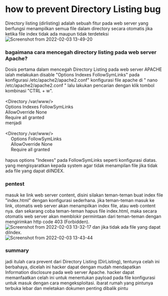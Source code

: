 # how to prevent Directory Listing bug
Directory listing (dirlisting) adalah sebuah fitur pada web server yang berfungsi menampilkan semua file dalam directory secara otomatis jika ketika file index tidak ada maupun tidak terdeteksi
![Screenshot from 2022-02-03 13-49-20](https://user-images.githubusercontent.com/92193431/152294600-d951b8a6-f62b-4cf9-9425-f62ec07523a1.png)
### bagaimana cara mencegah directory listing pada web server Apache?
Dosis pertama dalam mencegah Directory Listing pada web server APACHE ialah melakukan disable "Options Indexes FollowSymLinks" pada konfigurasi /etc/apache2/apache2.conf"
konfigurasi file apache di " nano /etc/apache2/apache2.conf " lalu lakukan pencarian dengan klik tombol kombinasi "CTRL + w". <br />
<br /><Directory /var/www/><br />
        Options Indexes FollowSymLinks <br />
        AllowOverride None <br />
        Require all granted <br />
</Directory>
menjadi<br />
<br /><Directory /var/www/><br />
&emsp;        Options FollowSymLinks <br />
&emsp;        AllowOverride None <br />
&emsp;        Require all granted <br />
</Directory>
<br />
hapus options "Indexes" pada FollowSymLinks seperti konfigurasi diatas. yang mengisyaratkan kepada system agar tidak menampilan file jika tidak ada file yang dapat diINDEX.
<br />
### pentest
masuk ke link web server content, disini silakan teman-teman buat index file "index.html" dengan konfigurasi sederhana. jika teman-teman masuk ke link, otomatis web server akan menampilkan index file, atau web content nya. dan sekarang coba teman-teman hapus file index.html, maka secara otomatis web server akan memblokir permintaan dari teman-teman dengan mengirimkan http code 403 (Forbidden).
![Screenshot from 2022-02-03 13-32-17](https://user-images.githubusercontent.com/92193431/152293773-70ec28d0-2395-49ca-a2bf-129cd89ee001.png)
dan jika tidak ada file yang dapat diIndex. <br />
![Screenshot from 2022-02-03 13-43-44](https://user-images.githubusercontent.com/92193431/152294302-a06beea3-1681-4951-907e-fedc96ce8c3b.png)
### summary
jadi itulah cara prevent dari Directory Listing (DirListing), tentunya celah ini berbahaya, dicelah ini hacker dapat dengan mudah mendapatkan Information disclosure pada web server Apache. hacker dapat memanfaatkan celah ini untuk menentukan payload pada file konfigurasi untuk masuk dengan cara mengeksploitasi. ibarat rumah yang pintunya terbuka lebar dan meletakan dokumen penting dibalik pintu 
